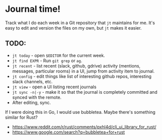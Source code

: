 # Journal time!

Track what I do each week in a Git repository that `jt` maintains for me. It's
easy to edit and version the files on my own, but `jt` makes it easier.

## TODO:

- `jt today` - open `$EDITOR` for the current week.
- `jt find EXPR` - Run `git grep` or `ag`.
- `jt recent` - list recent (slack, github, gdrive) activity
  (mentions, messages, particular rooms) in a UI, jump from activity item to
  journal.
- `jt config` - edit things like list of interesting github repos,
  interesting slack channels, etc.
- `jt view` - open a UI listing recent journals
- `jt sync -n|-y` - make it so that the journal is completely committed and
  synced with the remote.
- After editing, sync.

If I were doing this in Go, I would use bubbletea. Maybe there's something similar for Rust?
- https://www.reddit.com/r/rust/comments/pxhl4d/cli_ui_library_for_rust/
- https://www.google.com/search?q=bubbletea+for+rust
